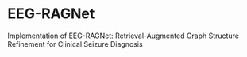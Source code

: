 # EEG-RAGNet
Implementation of EEG-RAGNet: Retrieval-Augmented Graph Structure Refinement for Clinical Seizure Diagnosis
